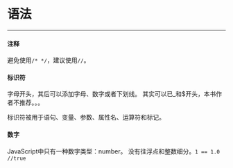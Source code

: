 # 语法
---

#### 注释

避免使用`/* */`，建议使用`//`。

#### 标识符

字母开头，其后可以添加字母、数字或者下划线。
其实可以已_和$开头，本书作者不推荐。。。

标识符被用于语句、变量、参数、属性名、运算符和标记。

#### 数字

JavaScript中只有一种数字类型：number。
没有往浮点和整数细分。`1 == 1.0 //true`